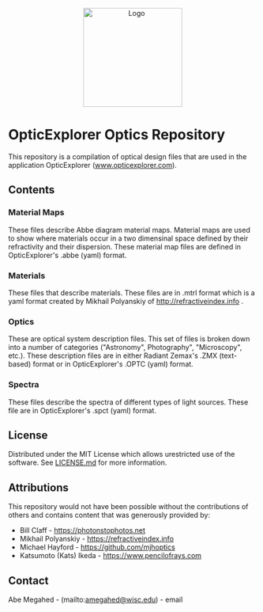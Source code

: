 <p align="center">
  <div align="center">
    <img src="https://opticexplorer.sharedigm.com/images/logos/logo-blue.svg" alt="Logo" style="width:200px">
  </div>
</p>

# OpticExplorer Optics Repository

This repository is a compilation of optical design files that are used in the application OpticExplorer (www.opticexplorer.com).

<!-- ATTRIBUTIONS -->
## Contents

### Material Maps
These files describe Abbe diagram material maps.  Material maps are used to show where materials occur in a two dimensinal space defined by their refractivity and their dispersion.  These material map files are defined in OpticExplorer's .abbe (yaml) format.

### Materials
These files that describe materials.  These files are in .mtrl format which is a yaml format created by Mikhail Polyanskiy of http://refractiveindex.info .

### Optics
These are optical system description files.  This set of files is broken down into a number of categories ("Astronomy", Photography", "Microscopy", etc.).   These description files are in either Radiant Zemax's .ZMX (text-based) format or in OpticExplorer's .OPTC (yaml) format.

### Spectra
These files describe the spectra of different types of light sources.  These file are in OpticExplorer's .spct (yaml) format.

<!-- LICENSE -->
## License

Distributed under the MIT License which allows urestricted use of the software. See [LICENSE.md](LICENSE.md) for more information.

<!-- ATTRIBUTIONS -->
## Attributions

This repository would not have been possible without the contributions of others and contains content that was generously provided by:
 - Bill Claff - https://photonstophotos.net
 - Mikhail Polyanskiy - https://refractiveindex.info
 - Michael Hayford - https://github.com/mjhoptics
 - Katsumoto (Kats) Ikeda - https://www.pencilofrays.com

<!-- CONTACT -->
## Contact

Abe Megahed - (mailto:amegahed@wisc.edu) - email

